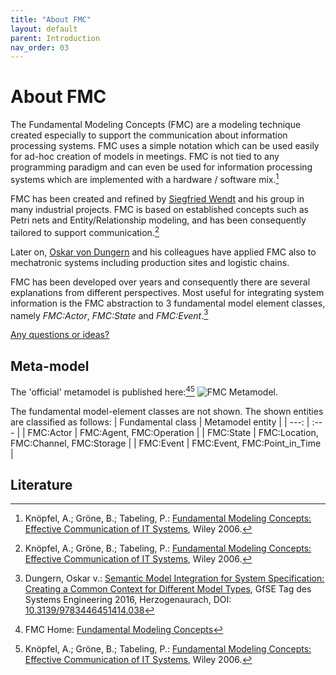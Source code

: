 ```yaml
---
title: "About FMC"
layout: default
parent: Introduction
nav_order: 03
---
```


# About FMC

The Fundamental Modeling Concepts (FMC) are a modeling technique created especially to support the communication about information processing systems. 
FMC uses a simple notation which can be used easily for ad-hoc creation of models in meetings. 
FMC is not tied to any programming paradigm and can even be used for information processing systems which are implemented with a hardware / software mix.[^2]

FMC has been created and refined by <a href="https://www.linkedin.com/in/siegfried-wendt-2331445a/" target="_blank">Siegfried Wendt</a> and his group in many industrial projects. 
FMC is based on established concepts such as Petri nets and Entity/Relationship modeling, and has been consequently tailored to support communication.[^2]

Later on, <a href="https://www.linkedin.com/in/odungern/" target="_blank">Oskar von Dungern</a> and his colleagues have applied FMC 
also to mechatronic systems including production sites and logistic chains.

FMC has been developed over years and consequently there are several explanations from different perspectives. 
Most useful for integrating system information is the FMC abstraction to 3 fundamental model element classes, namely _FMC:Actor_, _FMC:State_ and _FMC:Event_.[^3]

<a href="https://github.com/GfSE/CoCoML/discussions/3" target="_blank">Any questions or ideas?</a>

## Meta-model

The 'official' metamodel is published here:[^1][^2]
<img href="../assets/images/FMC-Metamodel.gif" alt="FMC Metamodel"></img>.

The fundamental model-element classes are not shown. The shown entities are classified as follows:
| Fundamental class | Metamodel entity |
| ---: | :--- |
| FMC:Actor | FMC:Agent, FMC:Operation |
| FMC:State | FMC:Location, FMC:Channel, FMC:Storage |
| FMC:Event | FMC:Event, FMC:Point_in_Time |

## Literature

[^1]: FMC Home: <a href="http://fmc-modeling.org/" target="_blank">Fundamental Modeling Concepts</a>
[^2]: Knöpfel, A.; Gröne, B.; Tabeling, P.: <a href="https://www.wiley.com/en-ie/Fundamental+Modeling+Concepts%3A+Effective+Communication+of+IT+Systems-p-9780470027103" target="_blank">Fundamental Modeling Concepts: Effective Communication of IT Systems</a>, Wiley 2006.
[^3]: Dungern, Oskar v.: <a href="https://www.researchgate.net/publication/310360106_Semantic_Model_Integration_for_System_Specification_Creating_a_Common_Context_for_Different_Model_Types" target="_blank">Semantic Model Integration for System Specification: Creating a Common Context for Different Model Types</a>, GfSE Tag des Systems Engineering 2016, Herzogenaurach, DOI: <a href="https://www.hanser-elibrary.com/doi/10.3139/9783446451414.038" target="_blank">10.3139/9783446451414.038</a>


